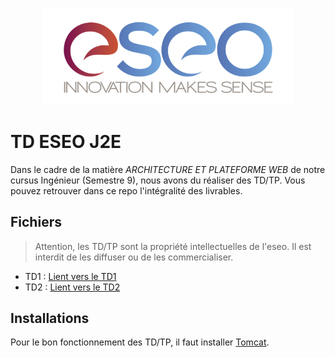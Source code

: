<p align="center"><img src="readme/images/eseo_logo.png" width="400"></p>

# TD ESEO J2E

Dans le cadre de la matière *ARCHITECTURE ET PLATEFORME WEB* de notre cursus Ingénieur (Semestre 9), nous avons du réaliser des TD/TP.
Vous pouvez retrouver dans ce repo l'intégralité des livrables.

## Fichiers 
> Attention, les TD/TP sont la propriété intellectuelles de l'eseo. Il est interdit de les diffuser ou de les commercialiser.

- TD1 : [Lient vers le TD1](readme/files/td1.pdf)
- TD2 : [Lient vers le TD2](readme/files/td2.pdf)


## Installations

Pour le bon fonctionnement des TD/TP, il faut installer [Tomcat](https://tomcat.apache.org/download-90.cgi).
